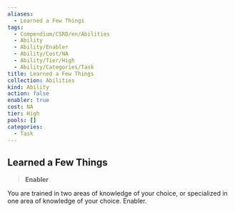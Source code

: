 ```yaml
---
aliases:
  - Learned a Few Things
tags:
  - Compendium/CSRD/en/Abilities
  - Ability
  - Ability/Enabler
  - Ability/Cost/NA
  - Ability/Tier/High
  - Ability/Categories/Task
title: Learned a Few Things
collection: Abilities
kind: Ability
action: false
enabler: true
cost: NA
tier: High
pools: []
categories:
  - Task
---
```

## Learned a Few Things    
>**Enabler**  
    
You are trained in two areas of knowledge of your choice, or specialized in one area of knowledge of your choice. Enabler.